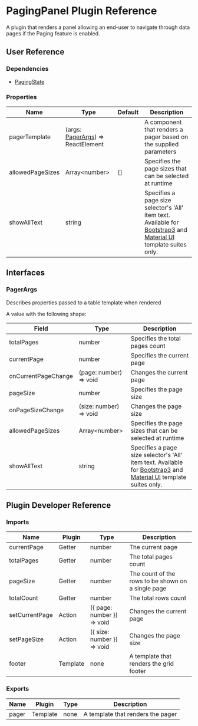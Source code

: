# PagingPanel Plugin Reference

A plugin that renders a panel allowing an end-user to navigate through data pages if the Paging feature is enabled.

## User Reference

### Dependencies

- [PagingState](paging-state.md)

### Properties

Name | Type | Default | Description
-----|------|---------|------------
pagerTemplate | (args: [PagerArgs](#pager-args)) => ReactElement | | A component that renders a pager based on the supplied parameters
allowedPageSizes | Array&lt;number&gt; | [] | Specifies the page sizes that can be selected at runtime
showAllText | string | | Specifies a page size selector's 'All' item text. Available for [Bootstrap3](https://www.npmjs.com/package/@devexpress/dx-react-grid-bootstrap3) and [Material UI](https://www.npmjs.com/package/@devexpress/dx-react-grid-material-ui) template suites only.

## Interfaces

### <a name="pager-args"></a>PagerArgs

Describes properties passed to a table template when rendered

A value with the following shape:

Field | Type | Description
------|------|------------
totalPages | number | Specifies the total pages count
currentPage | number | Specifies the current page
onCurrentPageChange | (page: number) => void | Changes the current page
pageSize | number | Specifies the page size
onPageSizeChange | (size: number) => void | Changes the page size
allowedPageSizes | Array&lt;number&gt; | Specifies the page sizes that can be selected at runtime
showAllText | string | Specifies a page size selector's 'All' item text. Available for [Bootstrap3](https://www.npmjs.com/package/@devexpress/dx-react-grid-bootstrap3) and [Material UI](https://www.npmjs.com/package/@devexpress/dx-react-grid-material-ui) template suites only.

## Plugin Developer Reference

### Imports

Name | Plugin | Type | Description
-----|--------|------|------------
currentPage | Getter | number | The current page
totalPages | Getter | number | The total pages count
pageSize | Getter | number | The count of the rows to be shown on a single page
totalCount | Getter | number | The total rows count
setCurrentPage | Action | ({ page: number }) => void | Changes the current page
setPageSize | Action | ({ size: number }) => void | Changes the page size
footer | Template | none | A template that renders the grid footer

### Exports

Name | Plugin | Type | Description
-----|--------|------|------------
pager | Template | none | A template that renders the pager
